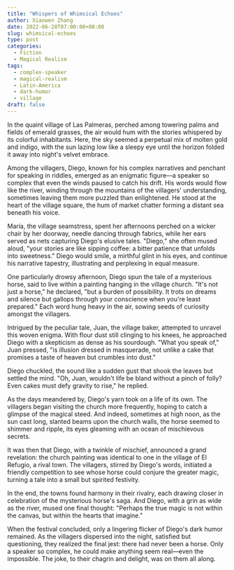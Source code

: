 ```yaml
---
title: "Whispers of Whimsical Echoes"
author: Xiaowen Zhang
date: 2022-06-28T07:00:00+08:00
slug: whimsical-echoes
type: post
categories:
  - Fiction
  - Magical Realism
tags:
  - complex-speaker
  - magical-realism
  - Latin-America
  - dark-humor
  - village
draft: false
---
```


In the quaint village of Las Palmeras, perched among towering palms and fields of emerald grasses, the air would hum with the stories whispered by its colorful inhabitants. Here, the sky seemed a perpetual mix of molten gold and indigo, with the sun lazing low like a sleepy eye until the horizon folded it away into night's velvet embrace.

Among the villagers, Diego, known for his complex narratives and penchant for speaking in riddles, emerged as an enigmatic figure—a speaker so complex that even the winds paused to catch his drift. His words would flow like the river, winding through the mountains of the villagers' understanding, sometimes leaving them more puzzled than enlightened. He stood at the heart of the village square, the hum of market chatter forming a distant sea beneath his voice. 

María, the village seamstress, spent her afternoons perched on a wicker chair by her doorway, needle dancing through fabrics, while her ears served as nets capturing Diego's elusive tales. "Diego," she often mused aloud, "your stories are like sipping coffee: a bitter patience that unfolds into sweetness." Diego would smile, a mirthful glint in his eyes, and continue his narrative tapestry, illustrating and perplexing in equal measure. 

One particularly drowsy afternoon, Diego spun the tale of a mysterious horse, said to live within a painting hanging in the village church. "It's not just a horse," he declared, "but a burden of possibility. It trots on dreams and silence but gallops through your conscience when you're least prepared." Each word hung heavy in the air, sowing seeds of curiosity amongst the villagers.

Intrigued by the peculiar tale, Juan, the village baker, attempted to unravel this woven enigma. With flour dust still clinging to his knees, he approached Diego with a skepticism as dense as his sourdough. "What you speak of," Juan pressed, "is illusion dressed in masquerade, not unlike a cake that promises a taste of heaven but crumbles into dust." 

Diego chuckled, the sound like a sudden gust that shook the leaves but settled the mind. "Oh, Juan, wouldn't life be bland without a pinch of folly? Even cakes must defy gravity to rise," he replied.

As the days meandered by, Diego's yarn took on a life of its own. The villagers began visiting the church more frequently, hoping to catch a glimpse of the magical steed. And indeed, sometimes at high noon, as the sun cast long, slanted beams upon the church walls, the horse seemed to shimmer and ripple, its eyes gleaming with an ocean of mischievous secrets.

It was then that Diego, with a twinkle of mischief, announced a grand revelation: the church painting was identical to one in the village of El Refugio, a rival town. The villagers, stirred by Diego's words, initiated a friendly competition to see whose horse could conjure the greater magic, turning a tale into a small but spirited festivity.

In the end, the towns found harmony in their rivalry, each drawing closer in celebration of the mysterious horse's saga. And Diego, with a grin as wide as the river, mused one final thought: "Perhaps the true magic is not within the canvas, but within the hearts that imagine."

When the festival concluded, only a lingering flicker of Diego's dark humor remained. As the villagers dispersed into the night, satisfied but questioning, they realized the final jest: there had never been a horse. Only a speaker so complex, he could make anything seem real—even the impossible. The joke, to their chagrin and delight, was on them all along.
